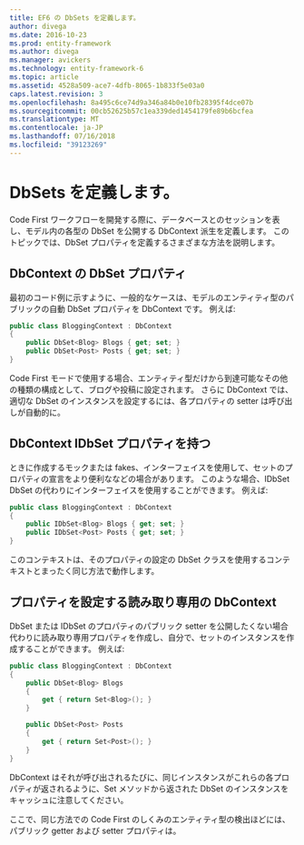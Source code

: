 ```yaml
---
title: EF6 の DbSets を定義します。
author: divega
ms.date: 2016-10-23
ms.prod: entity-framework
ms.author: divega
ms.manager: avickers
ms.technology: entity-framework-6
ms.topic: article
ms.assetid: 4528a509-ace7-4dfb-8065-1b833f5e03a0
caps.latest.revision: 3
ms.openlocfilehash: 8a495c6ce74d9a346a84b0e10fb28395f4dce07b
ms.sourcegitcommit: 00cb52625b57c1ea339ded1454179fe89b6bcfea
ms.translationtype: MT
ms.contentlocale: ja-JP
ms.lasthandoff: 07/16/2018
ms.locfileid: "39123269"
---
```

# <a name="defining-dbsets"></a>DbSets を定義します。
Code First ワークフローを開発する際に、データベースとのセッションを表し、モデル内の各型の DbSet を公開する DbContext 派生を定義します。 このトピックでは、DbSet プロパティを定義するさまざまな方法を説明します。  

## <a name="dbcontext-with-dbset-properties"></a>DbContext の DbSet プロパティ  

最初のコード例に示すように、一般的なケースは、モデルのエンティティ型のパブリックの自動 DbSet プロパティを DbContext です。 例えば:  

``` csharp
public class BloggingContext : DbContext
{
    public DbSet<Blog> Blogs { get; set; }
    public DbSet<Post> Posts { get; set; }
}
```  

Code First モードで使用する場合、エンティティ型だけから到達可能なその他の種類の構成として、ブログや投稿に設定されます。 さらに DbContext では、適切な DbSet のインスタンスを設定するには、各プロパティの setter は呼び出しが自動的に。  

## <a name="dbcontext-with-idbset-properties"></a>DbContext IDbSet プロパティを持つ  

ときに作成するモックまたは fakes、インターフェイスを使用して、セットのプロパティの宣言をより便利ななどの場合があります。 このような場合、IDbSet DbSet の代わりにインターフェイスを使用することができます。 例えば:  

``` csharp
public class BloggingContext : DbContext
{
    public IDbSet<Blog> Blogs { get; set; }
    public IDbSet<Post> Posts { get; set; }
}
```  

このコンテキストは、そのプロパティの設定の DbSet クラスを使用するコンテキストとまったく同じ方法で動作します。  

## <a name="dbcontext-with-read-only-set-properties"></a>プロパティを設定する読み取り専用の DbContext  

DbSet または IDbSet のプロパティのパブリック setter を公開したくない場合代わりに読み取り専用プロパティを作成し、自分で、セットのインスタンスを作成することができます。 例えば:  

``` csharp
public class BloggingContext : DbContext
{
    public DbSet<Blog> Blogs
    {
        get { return Set<Blog>(); }
    }

    public DbSet<Post> Posts
    {
        get { return Set<Post>(); }
    }
}
```  

DbContext はそれが呼び出されるたびに、同じインスタンスがこれらの各プロパティが返されるように、Set メソッドから返された DbSet のインスタンスをキャッシュに注意してください。  

ここで、同じ方法での Code First のしくみのエンティティ型の検出ほどには、パブリック getter および setter プロパティは。  
